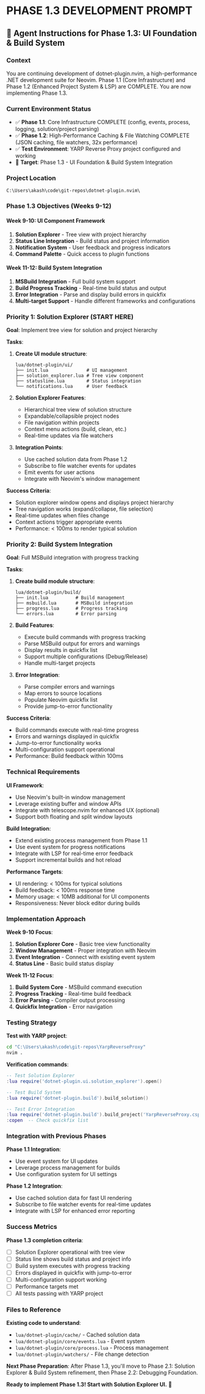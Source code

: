 # PHASE 1.3 DEVELOPMENT PROMPT

## 🎯 Agent Instructions for Phase 1.3: UI Foundation & Build System

### Context
You are continuing development of dotnet-plugin.nvim, a high-performance .NET development suite for Neovim. Phase 1.1 (Core Infrastructure) and Phase 1.2 (Enhanced Project System & LSP) are COMPLETE. You are now implementing Phase 1.3.

### Current Environment Status
- ✅ **Phase 1.1**: Core Infrastructure COMPLETE (config, events, process, logging, solution/project parsing)
- ✅ **Phase 1.2**: High-Performance Caching & File Watching COMPLETE (JSON caching, file watchers, 32x performance)
- ✅ **Test Environment**: YARP Reverse Proxy project configured and working
- 🎯 **Target**: Phase 1.3 - UI Foundation & Build System Integration

### Project Location
```
C:\Users\akash\code\git-repos\dotnet-plugin.nvim\
```

### Phase 1.3 Objectives (Weeks 9-12)

#### Week 9-10: UI Component Framework
1. **Solution Explorer** - Tree view with project hierarchy
2. **Status Line Integration** - Build status and project information
3. **Notification System** - User feedback and progress indicators
4. **Command Palette** - Quick access to plugin functions

#### Week 11-12: Build System Integration
1. **MSBuild Integration** - Full build system support
2. **Build Progress Tracking** - Real-time build status and output
3. **Error Integration** - Parse and display build errors in quickfix
4. **Multi-target Support** - Handle different frameworks and configurations

### Priority 1: Solution Explorer (START HERE)

**Goal**: Implement tree view for solution and project hierarchy

**Tasks**:
1. **Create UI module structure**:
   ```
   lua/dotnet-plugin/ui/
   ├── init.lua              # UI management
   ├── solution_explorer.lua # Tree view component
   ├── statusline.lua        # Status integration
   └── notifications.lua     # User feedback
   ```

2. **Solution Explorer Features**:
   - Hierarchical tree view of solution structure
   - Expandable/collapsible project nodes
   - File navigation within projects
   - Context menu actions (build, clean, etc.)
   - Real-time updates via file watchers

3. **Integration Points**:
   - Use cached solution data from Phase 1.2
   - Subscribe to file watcher events for updates
   - Emit events for user actions
   - Integrate with Neovim's window management

**Success Criteria**:
- Solution explorer window opens and displays project hierarchy
- Tree navigation works (expand/collapse, file selection)
- Real-time updates when files change
- Context actions trigger appropriate events
- Performance: < 100ms to render typical solution

### Priority 2: Build System Integration

**Goal**: Full MSBuild integration with progress tracking

**Tasks**:
1. **Create build module structure**:
   ```
   lua/dotnet-plugin/build/
   ├── init.lua          # Build management
   ├── msbuild.lua       # MSBuild integration
   ├── progress.lua      # Progress tracking
   └── errors.lua        # Error parsing
   ```

2. **Build Features**:
   - Execute build commands with progress tracking
   - Parse MSBuild output for errors and warnings
   - Display results in quickfix list
   - Support multiple configurations (Debug/Release)
   - Handle multi-target projects

3. **Error Integration**:
   - Parse compiler errors and warnings
   - Map errors to source locations
   - Populate Neovim quickfix list
   - Provide jump-to-error functionality

**Success Criteria**:
- Build commands execute with real-time progress
- Errors and warnings displayed in quickfix
- Jump-to-error functionality works
- Multi-configuration support operational
- Performance: Build feedback within 100ms

### Technical Requirements

**UI Framework**:
- Use Neovim's built-in window management
- Leverage existing buffer and window APIs
- Integrate with telescope.nvim for enhanced UX (optional)
- Support both floating and split window layouts

**Build Integration**:
- Extend existing process management from Phase 1.1
- Use event system for progress notifications
- Integrate with LSP for real-time error feedback
- Support incremental builds and hot reload

**Performance Targets**:
- UI rendering: < 100ms for typical solutions
- Build feedback: < 100ms response time
- Memory usage: < 10MB additional for UI components
- Responsiveness: Never block editor during builds

### Implementation Approach

**Week 9-10 Focus**:
1. **Solution Explorer Core** - Basic tree view functionality
2. **Window Management** - Proper integration with Neovim
3. **Event Integration** - Connect with existing event system
4. **Status Line** - Basic build status display

**Week 11-12 Focus**:
1. **Build System Core** - MSBuild command execution
2. **Progress Tracking** - Real-time build feedback
3. **Error Parsing** - Compiler output processing
4. **Quickfix Integration** - Error navigation

### Testing Strategy

**Test with YARP project**:
```bash
cd "C:\Users\akash\code\git-repos\YarpReverseProxy"
nvim .
```

**Verification commands**:
```lua
-- Test Solution Explorer
:lua require('dotnet-plugin.ui.solution_explorer').open()

-- Test Build System
:lua require('dotnet-plugin.build').build_solution()

-- Test Error Integration
:lua require('dotnet-plugin.build').build_project('YarpReverseProxy.csproj')
:copen  -- Check quickfix list
```

### Integration with Previous Phases

**Phase 1.1 Integration**:
- Use event system for UI updates
- Leverage process management for builds
- Use configuration system for UI settings

**Phase 1.2 Integration**:
- Use cached solution data for fast UI rendering
- Subscribe to file watcher events for real-time updates
- Integrate with LSP for enhanced error reporting

### Success Metrics

**Phase 1.3 completion criteria**:
- [ ] Solution Explorer operational with tree view
- [ ] Status line shows build status and project info
- [ ] Build system executes with progress tracking
- [ ] Errors displayed in quickfix with jump-to-error
- [ ] Multi-configuration support working
- [ ] Performance targets met
- [ ] All tests passing with YARP project

### Files to Reference

**Existing code to understand**:
- `lua/dotnet-plugin/cache/` - Cached solution data
- `lua/dotnet-plugin/core/events.lua` - Event system
- `lua/dotnet-plugin/core/process.lua` - Process management
- `lua/dotnet-plugin/watchers/` - File change detection

**Next Phase Preparation**:
After Phase 1.3, you'll move to Phase 2.1: Solution Explorer & Build System refinement, then Phase 2.2: Debugging Foundation.

**Ready to implement Phase 1.3! Start with Solution Explorer UI.** 🚀

